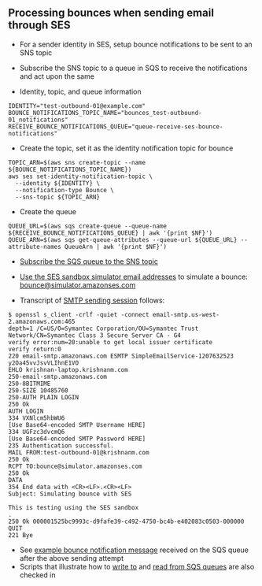 Processing bounces when sending email through SES
---

- For a sender identity in SES, setup bounce notifications to be sent to an SNS topic
- Subscribe the SNS topic to a queue in SQS to receive the notifications and act upon the same

- Identity, topic, and queue information

```
IDENTITY="test-outbound-01@example.com"
BOUNCE_NOTIFICATIONS_TOPIC_NAME="bounces_test-outbound-01_notifications"
RECEIVE_BOUNCE_NOTIFICATIONS_QUEUE="queue-receive-ses-bounce-notifications"
```

- Create the topic, set it as the identity notification topic for bounce

```
TOPIC_ARN=$(aws sns create-topic --name ${BOUNCE_NOTIFICATIONS_TOPIC_NAME})
aws ses set-identity-notification-topic \
  --identity ${IDENTITY} \
  --notification-type Bounce \
  --sns-topic ${TOPIC_ARN}
```

- Create the queue

```
QUEUE_URL=$(aws sqs create-queue --queue-name ${RECEIVE_BOUNCE_NOTIFICATIONS_QUEUE} | awk '{print $NF}')
QUEUE_ARN=$(aws sqs get-queue-attributes --queue-url ${QUEUE_URL} --attribute-names QueueArn | awk '{print $NF}')
```

- [Subscribe the SQS queue to the SNS topic](http://docs.aws.amazon.com/sns/latest/dg/SendMessageToSQS.html)

- [Use the SES sandbox simulator email addresses](https://docs.aws.amazon.com/ses/latest/DeveloperGuide/mailbox-simulator.html) to simulate a bounce: bounce@simulator.amazonses.com

- Transcript of [SMTP sending session](https://docs.aws.amazon.com/ses/latest/DeveloperGuide/send-email-smtp-client-command-line.html) follows:

```
$ openssl s_client -crlf -quiet -connect email-smtp.us-west-2.amazonaws.com:465
depth=1 /C=US/O=Symantec Corporation/OU=Symantec Trust Network/CN=Symantec Class 3 Secure Server CA - G4
verify error:num=20:unable to get local issuer certificate
verify return:0
220 email-smtp.amazonaws.com ESMTP SimpleEmailService-1207632523 y2Oa45vvJsvVLIhnE1VO
EHLO krishnan-laptop.krishnanm.com
250-email-smtp.amazonaws.com
250-8BITMIME
250-SIZE 10485760
250-AUTH PLAIN LOGIN
250 Ok
AUTH LOGIN
334 VXNlcm5hbWU6
[Use Base64-encoded SMTP Username HERE]
334 UGFzc3dvcmQ6
[Use Base64-encoded SMTP Password HERE]
235 Authentication successful.
MAIL FROM:test-outbound-01@krishnanm.com
250 Ok
RCPT TO:bounce@simulator.amazonses.com
250 Ok
DATA
354 End data with <CR><LF>.<CR><LF>
Subject: Simulating bounce with SES

This is testing using the SES sandbox
.
250 Ok 000001525bc9993c-d9fafe39-c492-4750-bc4b-e402083c0503-000000
QUIT
221 Bye
```

- See [example bounce notification message](example_bounce_notification_message.txt) received on the SQS queue after the above sending attempt
- Scripts that illustrate how to [write to](write_message_sqs.py) and [read from SQS queues](receive_sqs_message.py) are also checked in